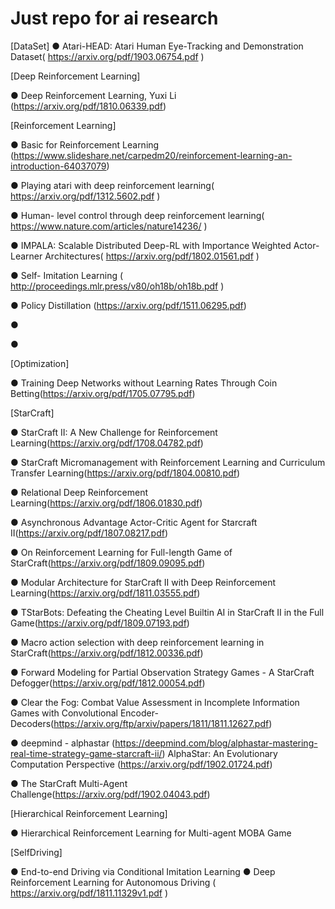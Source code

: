 # Just repo for ai research
[DataSet]
● Atari-HEAD: Atari Human Eye-Tracking and Demonstration Dataset( https://arxiv.org/pdf/1903.06754.pdf )




[Deep Reinforcement Learning]

● Deep Reinforcement Learning, Yuxi Li (https://arxiv.org/pdf/1810.06339.pdf)


[Reinforcement Learning]

● Basic for Reinforcement Learning (https://www.slideshare.net/carpedm20/reinforcement-learning-an-introduction-64037079)

● Playing atari with deep reinforcement learning( https://arxiv.org/pdf/1312.5602.pdf )

● Human- level control through deep reinforcement learning( https://www.nature.com/articles/nature14236/ )

● IMPALA: Scalable Distributed Deep-RL with Importance Weighted Actor-Learner Architectures( https://arxiv.org/pdf/1802.01561.pdf )

● Self- Imitation Learning ( http://proceedings.mlr.press/v80/oh18b/oh18b.pdf )

● Policy Distillation (https://arxiv.org/pdf/1511.06295.pdf)

● 

● 


[Optimization]

● Training Deep Networks without Learning Rates Through Coin Betting(https://arxiv.org/pdf/1705.07795.pdf)



[StarCraft]

● StarCraft II: A New Challenge for Reinforcement Learning(https://arxiv.org/pdf/1708.04782.pdf)

● StarCraft Micromanagement with Reinforcement Learning and Curriculum Transfer Learning(https://arxiv.org/pdf/1804.00810.pdf)

● Relational Deep Reinforcement Learning(https://arxiv.org/pdf/1806.01830.pdf)

● Asynchronous Advantage Actor-Critic Agent for Starcraft II(https://arxiv.org/pdf/1807.08217.pdf)

● On Reinforcement Learning for Full-length Game of StarCraft(https://arxiv.org/pdf/1809.09095.pdf)

● Modular Architecture for StarCraft II with Deep Reinforcement Learning(https://arxiv.org/pdf/1811.03555.pdf)

● TStarBots: Defeating the Cheating Level Builtin AI in StarCraft II in the Full Game(https://arxiv.org/pdf/1809.07193.pdf)

● Macro action selection with deep reinforcement learning in StarCraft(https://arxiv.org/pdf/1812.00336.pdf)

● Forward Modeling for Partial Observation Strategy Games - A StarCraft Defogger(https://arxiv.org/pdf/1812.00054.pdf)

● Clear the Fog: Combat Value Assessment in Incomplete Information Games with Convolutional Encoder-Decoders(https://arxiv.org/ftp/arxiv/papers/1811/1811.12627.pdf)

● deepmind - alphastar (https://deepmind.com/blog/alphastar-mastering-real-time-strategy-game-starcraft-ii/)
             AlphaStar: An Evolutionary Computation Perspective (https://arxiv.org/pdf/1902.01724.pdf)

● The StarCraft Multi-Agent Challenge(https://arxiv.org/pdf/1902.04043.pdf)



[Hierarchical Reinforcement Learning]

● Hierarchical Reinforcement Learning for Multi-agent MOBA Game




[SelfDriving]

● End-to-end Driving via Conditional Imitation Learning
● Deep Reinforcement Learning for Autonomous Driving ( https://arxiv.org/pdf/1811.11329v1.pdf )
